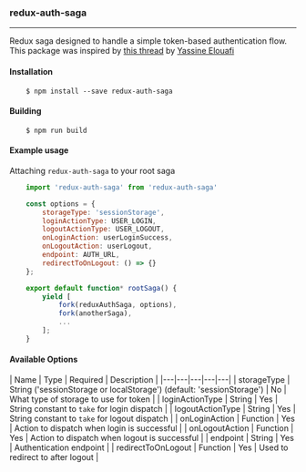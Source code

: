 ### redux-auth-saga
---

Redux saga designed to handle a simple token-based authentication flow.  This package was inspired by [this thread](https://github.com/redux-saga/redux-saga/issues/14) by [Yassine Elouafi](https://github.com/yelouafi)

#### Installation

        $ npm install --save redux-auth-saga

#### Building

        $ npm run build

#### Example usage

Attaching `redux-auth-saga` to your root saga

```js
    import 'redux-auth-saga' from 'redux-auth-saga'

    const options = {
        storageType: 'sessionStorage',
        loginActionType: USER_LOGIN,
        logoutActionType: USER_LOGOUT,
        onLoginAction: userLoginSuccess,
        onLogoutAction: userLogout,
        endpoint: AUTH_URL,
        redirectToOnLogout: () => {}
    };

    export default function* rootSaga() {
        yield [
            fork(reduxAuthSaga, options),
            fork(anotherSaga),
            ...
        ];
    }
```


#### Available Options

| Name  | Type  | Required  |  Description |
|---|---|---|---|---|
| storageType  | String ('sessionStorage or localStorage') (default: 'sessionStorage')  | No  | What type of storage to use for token |
|  loginActionType | String  | Yes  | String constant to `take` for login dispatch  |
|  logoutActionType | String  | Yes  |  String constant to `take` for logout dispatch |
|  onLoginAction | Function  | Yes  |  Action to dispatch when login is successful |
|  onLogoutAction | Function  | Yes  |  Action to dispatch when logout is successful  |
|  endpoint | String  | Yes  |  Authentication endpoint |
|  redirectToOnLogout | Function  | Yes  |  Used to redirect to after logout |
